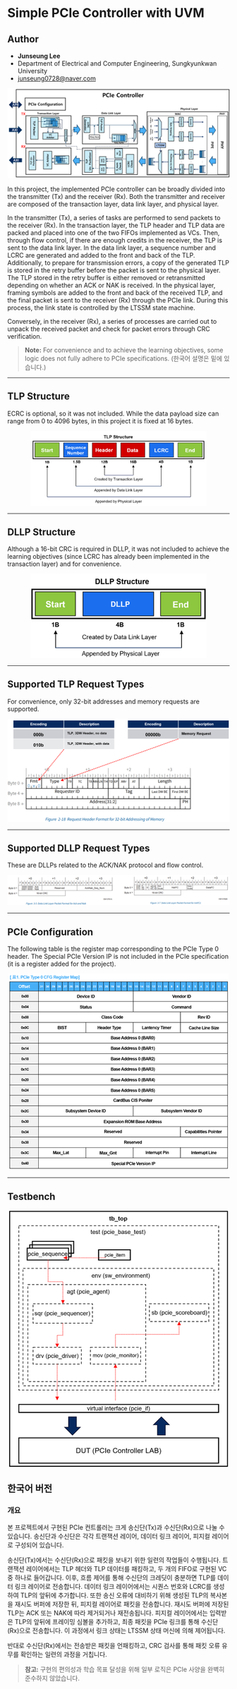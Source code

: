 # Simple PCIe Controller with UVM

## Author

- **Junseung Lee**
- Department of Electrical and Computer Engineering, Sungkyunkwan University
- junseung0728@naver.com

![Alt text](./images/image.png)

In this project, the implemented PCIe controller can be broadly divided into the transmitter (Tx) and the receiver (Rx). Both the transmitter and receiver are composed of the transaction layer, data link layer, and physical layer.

In the transmitter (Tx), a series of tasks are performed to send packets to the receiver (Rx). In the transaction layer, the TLP header and TLP data are packed and placed into one of the two FIFOs implemented as VCs. Then, through flow control, if there are enough credits in the receiver, the TLP is sent to the data link layer. In the data link layer, a sequence number and LCRC are generated and added to the front and back of the TLP. Additionally, to prepare for transmission errors, a copy of the generated TLP is stored in the retry buffer before the packet is sent to the physical layer. The TLP stored in the retry buffer is either removed or retransmitted depending on whether an ACK or NAK is received. In the physical layer, framing symbols are added to the front and back of the received TLP, and the final packet is sent to the receiver (Rx) through the PCIe link. During this process, the link state is controlled by the LTSSM state machine.

Conversely, in the receiver (Rx), a series of processes are carried out to unpack the received packet and check for packet errors through CRC verification.

> **Note:** For convenience and to achieve the learning objectives, some logic does not fully adhere to PCIe specifications. (한국어 설명은 밑에 있습니다.)

---

## TLP Structure

ECRC is optional, so it was not included. While the data payload size can range from 0 to 4096 bytes, in this project it is fixed at 16 bytes.

<p align="center">
  <img src="./images/image-1.png" alt="TLP Structure" width="400">
</p>

---

## DLLP Structure

Although a 16-bit CRC is required in DLLP, it was not included to achieve the learning objectives (since LCRC has already been implemented in the transaction layer) and for convenience.

<p align="center">
  <img src="./images/image-2.png" alt="DLLP Structure" width="400">
</p>

---

## Supported TLP Request Types

For convenience, only 32-bit addresses and memory requests are supported.

![Supported TLP Request Types](./images/image-3.png)

---

## Supported DLLP Request Types

These are DLLPs related to the ACK/NAK protocol and flow control.

![Supported DLLP Request Types](./images/image-4.png)

---

## PCIe Configuration

The following table is the register map corresponding to the PCIe Type 0 header. The Special PCIe Version IP is not included in the PCIe specification (it is a register added for the project).

<p align="center">
  <img src="./images/image-5.png" alt="PCIe Config" width="500">
</p>

---

## Testbench

<p align="center">
  <img src="./images/test.png" alt="Testbench" width="500">
</p>

## 한국어 버전

### 개요

본 프로젝트에서 구현된 PCIe 컨트롤러는 크게 송신단(Tx)과 수신단(Rx)으로 나눌 수 있습니다. 송신단과 수신단은 각각 트랜잭션 레이어, 데이터 링크 레이어, 피지컬 레이어로 구성되어 있습니다.

송신단(Tx)에서는 수신단(Rx)으로 패킷을 보내기 위한 일련의 작업들이 수행됩니다. 트랜잭션 레이어에서는 TLP 헤더와 TLP 데이터를 패킹하고, 두 개의 FIFO로 구현된 VC 중 하나로 들어갑니다. 이후, 흐름 제어를 통해 수신단의 크레딧이 충분하면 TLP를 데이터 링크 레이어로 전송합니다. 데이터 링크 레이어에서는 시퀀스 번호와 LCRC를 생성하여 TLP의 앞뒤에 추가합니다. 또한 송신 오류에 대비하기 위해 생성된 TLP의 복사본을 재시도 버퍼에 저장한 뒤, 피지컬 레이어로 패킷을 전송합니다. 재시도 버퍼에 저장된 TLP는 ACK 또는 NAK에 따라 제거되거나 재전송됩니다. 피지컬 레이어에서는 입력받은 TLP의 앞뒤에 프레이밍 심볼을 추가하고, 최종 패킷을 PCIe 링크를 통해 수신단(Rx)으로 전송합니다. 이 과정에서 링크 상태는 LTSSM 상태 머신에 의해 제어됩니다.

반대로 수신단(Rx)에서는 전송받은 패킷을 언패킹하고, CRC 검사를 통해 패킷 오류 유무를 확인하는 일련의 과정을 거칩니다.

> **참고:** 구현의 편의성과 학습 목표 달성을 위해 일부 로직은 PCIe 사양을 완벽히 준수하지 않았습니다.
